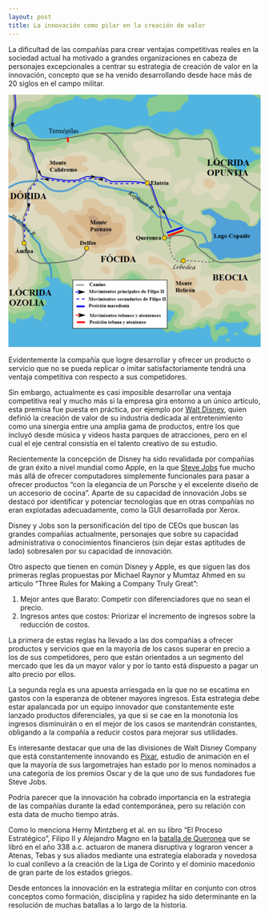 ```yaml
---
layout: post
title: La innovación como pilar en la creación de valor
---
```


La dificultad de las compañías para crear ventajas competitivas reales en la sociedad actual ha motivado a grandes organizaciones en cabeza de personajes excepcionales a centrar su estrategia de creación de valor en la innovación, concepto que se ha venido desarrollando desde hace más de 20 siglos en el campo militar.

![Innovacion 1](https://raw.githubusercontent.com/daniels13ca/daniels13ca.github.io/master/images/innovacion.png)

Evidentemente la compañía que logre desarrollar y ofrecer un producto o servicio que no se pueda replicar o imitar satisfactoriamente tendrá una ventaja competitiva con respecto a sus competidores.

Sin embargo, actualmente es casi imposible desarrollar una ventaja competitiva real y mucho más si la empresa gira entorno a un único artículo, esta premisa fue puesta en práctica, por ejemplo por [Walt Disney](https://es.wikipedia.org/wiki/Walt_Disney), quien definió la creación de valor de su industria dedicada al entretenimiento como una sinergia entre una amplia gama de productos, entre los que incluyó desde música y videos hasta parques de atracciones, pero en el cual el eje central consistía en el talento creativo de su estudio.

Recientemente la concepción de Disney ha sido revalidada por compañías de gran éxito a nivel mundial como Apple, en la que [Steve Jobs](https://es.wikipedia.org/wiki/Steve_Jobs) fue mucho más allá de ofrecer computadores simplemente funcionales para pasar a ofrecer productos “con la elegancia de un Porsche y el excelente diseño de un accesorio de cocina”. Aparte de su capacidad de innovación Jobs se destacó por identificar y potenciar tecnologías que en otras compañías no eran explotadas adecuadamente, como la GUI desarrollada por Xerox.

Disney y Jobs son la personificación del tipo de CEOs que buscan las grandes compañías actualmente, personajes que sobre su capacidad administrativa o conocimientos financieros (sin dejar estas aptitudes de lado) sobresalen por su capacidad de innovación.

Otro aspecto que tienen en común Disney y Apple, es que siguen las dos primeras reglas propuestas por Michael Raynor y Mumtaz Ahmed en su artículo “Three Rules for Making a Company Truly Great”:

1. Mejor antes que Barato: Competir con diferenciadores que no sean el precio.
2. Ingresos antes que costos: Priorizar el incremento de ingresos sobre la reducción de costos.

La primera de estas reglas ha llevado a las dos compañías a ofrecer productos y servicios que en la mayoría de los casos superar en precio a los de sus competidores, pero que están orientados a un segmento del mercado que les da un mayor valor y por lo tanto está dispuesto a pagar un alto precio por ellos.

La segunda regla es una apuesta arriesgada en la que no se escatima en gastos con la esperanza de obtener mayores ingresos. Esta estrategia debe estar apalancada por un equipo innovador que constantemente este lanzado productos diferenciales, ya que si se cae en la monotonía los ingresos disminuirán o en el mejor de los casos se mantendrán constantes, obligando a la compañía a reducir costos para mejorar sus utilidades.

Es interesante destacar que una de las divisiones de Walt Disney Company que está constantemente innovando es [Pixar](https://es.wikipedia.org/wiki/Pixar), estudio de animación en el que la mayoría de sus largometrajes han estado por lo menos nominados a una categoría de los premios Oscar y de la que uno de sus fundadores fue Steve Jobs.

Podría parecer que la innovación ha cobrado importancia en la estrategia de las compañías durante la edad contemporánea, pero su relación con esta data de mucho tiempo atrás.

Como lo menciona Herny Mintzberg et al. en su libro “El Proceso Estratégico”, Filipo II y Alejandro Magno en la  [batalla de Queronea](https://es.wikipedia.org/wiki/Batalla_de_Queronea) que se libró en el año 338 a.c. actuaron de manera disruptiva y lograron vencer a Atenas, Tebas y sus aliados mediante una estrategia elaborada y novedosa  lo cual conllevo a la creación de la Liga de Corinto y el dominio macedonio de gran parte de los estados griegos.

Desde entonces la innovación en la estrategia militar en conjunto con otros conceptos como formación, disciplina y rapidez ha sido determinante en la resolución de muchas batallas a lo largo de la historia.